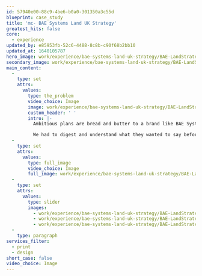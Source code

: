 ```yaml
---
id: 57940e00-88c9-4be6-b0a0-301350a3c55d
blueprint: case_study
title: 'mc- BAE Systems Land UK Strategy'
greatest_hits: false
core:
  - experience
updated_by: e85953fb-52c6-4488-8c8b-c90f68b2bb10
updated_at: 1640105787
hero_image: work/experience/bae-systems-land-uk-strategy/BAE-LandStrategy-11-Experience-Full-Image-1360x768.5.jpg
secondary_image: work/experience/bae-systems-land-uk-strategy/BAE-LandStrategy-11-Experience-Secondary-Image-896x597.jpg
main_content:
  -
    type: set
    attrs:
      values:
        type: the_problem
        video_choice: Image
        image: work/experience/bae-systems-land-uk-strategy/BAE-LandStrategy-11-Experience-Large-927x522.jpg
        custom_header: ' '
        intro: |-
          Ambitious plans are bread and butter to a brand like BAE Systems. Turning that plan into a readable and interesting document is bread and butter to us. Not that it's easy mind you. BAE Systems Land are as ambitious and forward thinking as they come, so we had a lot of magic to squeeze into the bottle here. 

          We had to digest and understand what they wanted to say before we got our pencils sharp and started to design stuff. But that research & understanding allowed us to highlight their areas of focus and growth for the year ahead. We summarised the company’s strategic aims, long term targets and investment plans. In the end, the 2018 BAE Land UK Strategy proved to be an effective tool outlining the bright future that lies ahead for the company.
  -
    type: set
    attrs:
      values:
        type: full_image
        video_choice: Image
        full_image: work/experience/bae-systems-land-uk-strategy/BAE-LandStrategy-11-Experience-Full-Image-1360x768.5-2.jpg
  -
    type: set
    attrs:
      values:
        type: slider
        images:
          - work/experience/bae-systems-land-uk-strategy/BAE-LandStrategy-11-Experience-Small-740x416.25-1.jpg
          - work/experience/bae-systems-land-uk-strategy/BAE-LandStrategy-11-Experience-Small-740x416.25-2.jpg
          - work/experience/bae-systems-land-uk-strategy/BAE-LandStrategy-11-Experience-Small-740x416.25-3.jpg
  -
    type: paragraph
services_filter:
  - print
  - design
short_case: false
video_choice: Image
---
```

